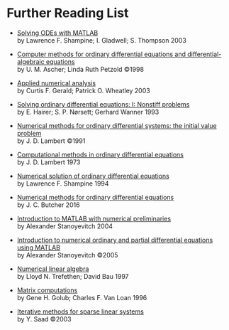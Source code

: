 # Further Reading List

- [Solving ODEs with MATLAB](http://lists.lib.mmu.ac.uk/items/BB9F9D75-5660-85EB-EC31-57BAAC4472F1.html) \
    by Lawrence F. Shampine; I. Gladwell; S. Thompson 2003

- [Computer methods for ordinary differential equations and differential-algebraic equations](http://lists.lib.mmu.ac.uk/items/5215755C-E1F4-7538-8242-DFA7D79DD290.html)\
     by U. M. Ascher; Linda Ruth Petzold ©1998 

- [Applied numerical analysis](http://lists.lib.mmu.ac.uk/items/ACBCEEDC-D745-803B-BABA-FBCA23DCBB7E.html)\
    by Curtis F. Gerald; Patrick O. Wheatley 2003

- [Solving ordinary differential equations: I: Nonstiff problems](http://lists.lib.mmu.ac.uk/items/035D6341-BFFD-9E64-BB61-52CBD63D22F6.html)\
    by E. Hairer; S. P. Nørsett; Gerhard Wanner 1993

- [Numerical methods for ordinary differential systems: the initial value problem](http://lists.lib.mmu.ac.uk/items/C6447A95-6B23-F10C-4ABC-5CCB893C055E.html)\
    by J. D. Lambert ©1991

- [Computational methods in ordinary differential equations](http://lists.lib.mmu.ac.uk/items/50BD3A49-B5D1-E5C5-B215-FB857480B50E.html)\
     by J. D. Lambert 1973

- [Numerical solution of ordinary differential equations](http://lists.lib.mmu.ac.uk/items/BCF69C5A-D511-ADFF-7C4C-68BB3587E632.html)\
     by Lawrence F. Shampine 1994

- [Numerical methods for ordinary differential equations](http://lists.lib.mmu.ac.uk/items/E77686BB-E729-5CBC-41B7-459E4F8E320A.html)\
    by J. C. Butcher 2016

- [Introduction to MATLAB with numerical preliminaries](http://lists.lib.mmu.ac.uk/items/3E9B602B-A8A6-32C7-A711-A5F5CE464A67.html)\
     by Alexander Stanoyevitch 2004

- [Introduction to numerical ordinary and partial differential equations using MATLAB](http://lists.lib.mmu.ac.uk/items/060E8F95-73A8-FDF6-02CD-ECF3E836E9EA.html)\
    by Alexander Stanoyevitch ©2005 

- [Numerical linear algebra](http://lists.lib.mmu.ac.uk/items/38100426-681F-594F-B489-224ED5D0CCBE.html)\
     by Lloyd N. Trefethen; David Bau 1997     

- [Matrix computations](http://lists.lib.mmu.ac.uk/items/1141E99E-3C33-723E-E4FC-5DC801ECA523.html)\
    by Gene H. Golub; Charles F. Van Loan 1996

- [Iterative methods for sparse linear systems](http://lists.lib.mmu.ac.uk/items/948FE7AB-D83A-8273-C64A-EA10D8CC2725.html)\
     by Y. Saad ©2003